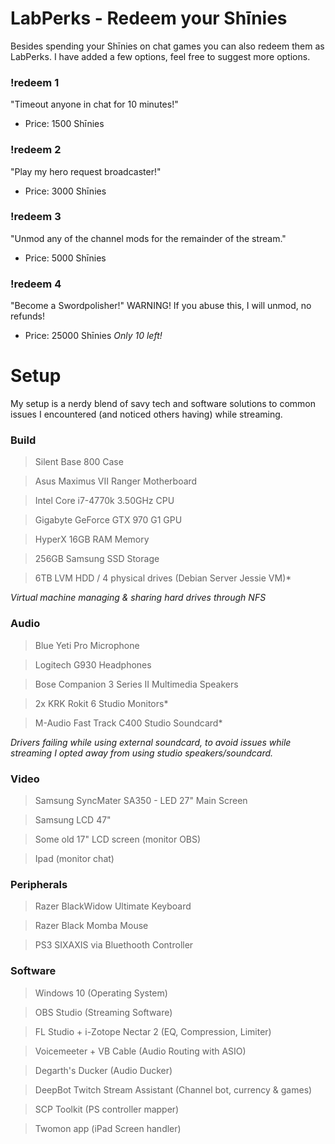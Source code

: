 # LabPerks - Redeem your Shīnies

Besides spending your Shīnies on chat games you can also redeem them as LabPerks. I have added a few options, feel free to suggest more options.

### !redeem 1
"Timeout anyone in chat for 10 minutes!"  
- Price: 1500 Shīnies

### !redeem 2
"Play my hero request broadcaster!"  
- Price: 3000 Shīnies

### !redeem 3
"Unmod any of the channel mods for the remainder of the stream."   
- Price: 5000 Shīnies

### !redeem 4
"Become a Swordpolisher!" WARNING! If you abuse this, I will unmod, no refunds!  
- Price: 25000 Shīnies
*Only 10 left!*



# Setup

My setup is a nerdy blend of savy tech and software solutions to common issues I encountered (and noticed others having) while streaming.

### Build
> Silent Base 800 Case

> Asus Maximus VII Ranger Motherboard

> Intel Core i7-4770k 3.50GHz CPU

> Gigabyte GeForce GTX 970 G1 GPU

> HyperX 16GB RAM Memory

> 256GB Samsung SSD Storage

> 6TB LVM HDD / 4 physical drives (Debian Server Jessie VM)*

*Virtual machine managing & sharing hard drives through NFS*

### Audio
> Blue Yeti Pro Microphone

> Logitech G930 Headphones

> Bose Companion 3 Series II Multimedia Speakers

> 2x KRK Rokit 6 Studio Monitors*

> M-Audio Fast Track C400 Studio Soundcard*

*Drivers failing while using external soundcard, to avoid issues while streaming I opted away from using studio speakers/soundcard.*

### Video
> Samsung SyncMater SA350 - LED 27" Main Screen

> Samsung LCD 47"

> Some old 17" LCD screen (monitor OBS)

> Ipad (monitor chat)

### Peripherals
> Razer BlackWidow Ultimate Keyboard

> Razer Black Momba Mouse

> PS3 SIXAXIS via Bluethooth Controller

### Software
> Windows 10 (Operating System)

> OBS Studio (Streaming Software)

> FL Studio + i-Zotope Nectar 2 (EQ, Compression, Limiter)

> Voicemeeter + VB Cable (Audio Routing with ASIO)

> Degarth's Ducker (Audio Ducker)

> DeepBot Twitch Stream Assistant (Channel bot, currency & games)

> SCP Toolkit (PS controller mapper)

> Twomon app (iPad Screen handler)
